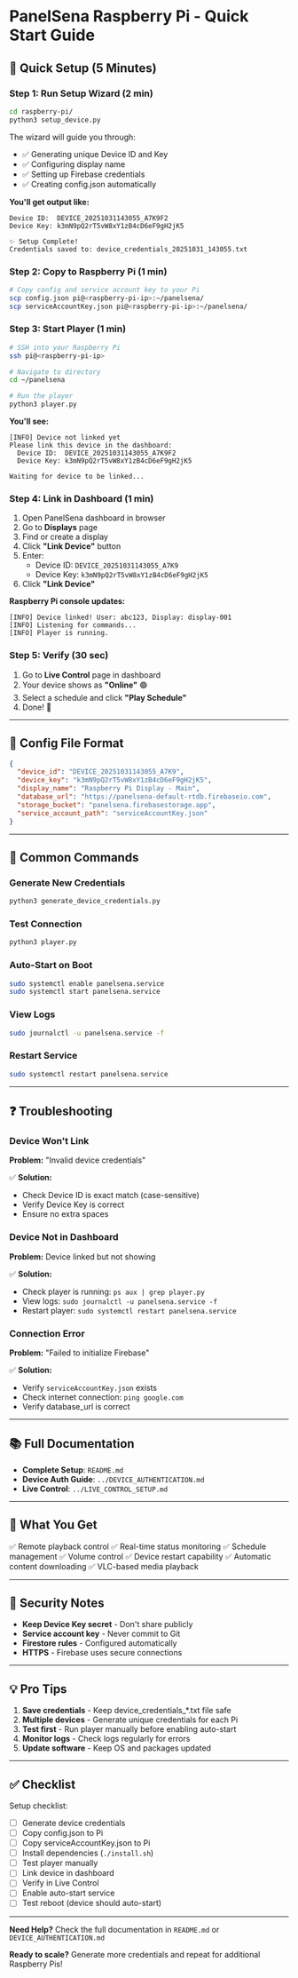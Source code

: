# PanelSena Raspberry Pi - Quick Start Guide

## 🚀 Quick Setup (5 Minutes)

### Step 1: Run Setup Wizard (2 min)

```bash
cd raspberry-pi/
python3 setup_device.py
```

The wizard will guide you through:
- ✅ Generating unique Device ID and Key
- ✅ Configuring display name
- ✅ Setting up Firebase credentials
- ✅ Creating config.json automatically

**You'll get output like:**
```
Device ID:  DEVICE_20251031143055_A7K9F2
Device Key: k3mN9pQ2rT5vW8xY1zB4cD6eF9gH2jK5

✨ Setup Complete!
Credentials saved to: device_credentials_20251031_143055.txt
```

### Step 2: Copy to Raspberry Pi (1 min)

```bash
# Copy config and service account key to your Pi
scp config.json pi@<raspberry-pi-ip>:~/panelsena/
scp serviceAccountKey.json pi@<raspberry-pi-ip>:~/panelsena/
```

### Step 3: Start Player (1 min)

```bash
# SSH into your Raspberry Pi
ssh pi@<raspberry-pi-ip>

# Navigate to directory
cd ~/panelsena

# Run the player
python3 player.py
```

**You'll see:**
```
[INFO] Device not linked yet
Please link this device in the dashboard:
  Device ID:  DEVICE_20251031143055_A7K9F2
  Device Key: k3mN9pQ2rT5vW8xY1zB4cD6eF9gH2jK5

Waiting for device to be linked...
```

### Step 4: Link in Dashboard (1 min)

1. Open PanelSena dashboard in browser
2. Go to **Displays** page
3. Find or create a display
4. Click **"Link Device"** button
5. Enter:
   - Device ID: `DEVICE_20251031143055_A7K9`
   - Device Key: `k3mN9pQ2rT5vW8xY1zB4cD6eF9gH2jK5`
6. Click **"Link Device"**

**Raspberry Pi console updates:**
```
[INFO] Device linked! User: abc123, Display: display-001
[INFO] Listening for commands...
[INFO] Player is running.
```

### Step 5: Verify (30 sec)

1. Go to **Live Control** page in dashboard
2. Your device shows as **"Online"** 🟢
3. Select a schedule and click **"Play Schedule"**
4. Done! 🎉

---

## 📝 Config File Format

```json
{
  "device_id": "DEVICE_20251031143055_A7K9",
  "device_key": "k3mN9pQ2rT5vW8xY1zB4cD6eF9gH2jK5",
  "display_name": "Raspberry Pi Display - Main",
  "database_url": "https://panelsena-default-rtdb.firebaseio.com",
  "storage_bucket": "panelsena.firebasestorage.app",
  "service_account_path": "serviceAccountKey.json"
}
```

---

## 🔧 Common Commands

### Generate New Credentials
```bash
python3 generate_device_credentials.py
```

### Test Connection
```bash
python3 player.py
```

### Auto-Start on Boot
```bash
sudo systemctl enable panelsena.service
sudo systemctl start panelsena.service
```

### View Logs
```bash
sudo journalctl -u panelsena.service -f
```

### Restart Service
```bash
sudo systemctl restart panelsena.service
```

---

## ❓ Troubleshooting

### Device Won't Link

**Problem:** "Invalid device credentials"

✅ **Solution:**
- Check Device ID is exact match (case-sensitive)
- Verify Device Key is correct
- Ensure no extra spaces

### Device Not in Dashboard

**Problem:** Device linked but not showing

✅ **Solution:**
- Check player is running: `ps aux | grep player.py`
- View logs: `sudo journalctl -u panelsena.service -f`
- Restart player: `sudo systemctl restart panelsena.service`

### Connection Error

**Problem:** "Failed to initialize Firebase"

✅ **Solution:**
- Verify `serviceAccountKey.json` exists
- Check internet connection: `ping google.com`
- Verify database_url is correct

---

## 📚 Full Documentation

- **Complete Setup**: `README.md`
- **Device Auth Guide**: `../DEVICE_AUTHENTICATION.md`
- **Live Control**: `../LIVE_CONTROL_SETUP.md`

---

## 🎯 What You Get

✅ Remote playback control
✅ Real-time status monitoring
✅ Schedule management
✅ Volume control
✅ Device restart capability
✅ Automatic content downloading
✅ VLC-based media playback

---

## 🔐 Security Notes

- **Keep Device Key secret** - Don't share publicly
- **Service account key** - Never commit to Git
- **Firestore rules** - Configured automatically
- **HTTPS** - Firebase uses secure connections

---

## 💡 Pro Tips

1. **Save credentials** - Keep device_credentials_*.txt file safe
2. **Multiple devices** - Generate unique credentials for each Pi
3. **Test first** - Run player manually before enabling auto-start
4. **Monitor logs** - Check logs regularly for errors
5. **Update software** - Keep OS and packages updated

---

## ✅ Checklist

Setup checklist:

- [ ] Generate device credentials
- [ ] Copy config.json to Pi
- [ ] Copy serviceAccountKey.json to Pi
- [ ] Install dependencies (`./install.sh`)
- [ ] Test player manually
- [ ] Link device in dashboard
- [ ] Verify in Live Control
- [ ] Enable auto-start service
- [ ] Test reboot (device should auto-start)

---

**Need Help?** Check the full documentation in `README.md` or `DEVICE_AUTHENTICATION.md`

**Ready to scale?** Generate more credentials and repeat for additional Raspberry Pis!
